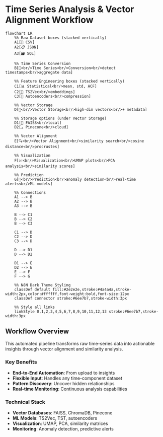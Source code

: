 # Time Series Analysis & Vector Alignment Workflow

```mermaid
flowchart LR
    %% Raw Dataset boxes (stacked vertically)
    A1[📄 CSV]
    A2[📋 JSON] 
    A3[🗃️ SQL]
    
    %% Time Series Conversion
    B[🔄<br/>Time Series<br/>Conversion<br/>detect timestamps<br/>aggregate data]
    
    %% Feature Engineering boxes (stacked vertically)
    C1[📊 Statistical<br/>mean, std, ACF]
    C2[🤖 TS2Vec<br/>embeddings]
    C3[🧠 Autoencoders<br/>compression]
    
    %% Vector Storage
    D[💾<br/>Vector Storage<br/>high-dim vectors<br/>+ metadata]
    
    %% Storage options (under Vector Storage)
    D1[🔧 FAISS<br/>local]
    D2[☁️ Pinecone<br/>cloud]
    
    %% Vector Alignment
    E[🔍<br/>Vector Alignment<br/>similarity search<br/>cosine distance<br/>procrustes]
    
    %% Visualization
    F[📈<br/>Visualization<br/>UMAP plots<br/>PCA analysis<br/>similarity scores]
    
    %% Prediction
    G[🚀<br/>Prediction<br/>anomaly detection<br/>real-time alerts<br/>ML models]
    
    %% Connections
    A1 --> B
    A2 --> B
    A3 --> B
    
    B --> C1
    B --> C2
    B --> C3
    
    C1 --> D
    C2 --> D
    C3 --> D
    
    D --> D1
    D --> D2
    
    D1 --> E
    D2 --> E
    E --> F
    F --> G
    
    %% N8N Dark Theme Styling
    classDef default fill:#2e2e2e,stroke:#4a4a4a,stroke-width:2px,color:#ffffff,font-weight:bold,font-size:12px
    classDef connector stroke:#6ee7b7,stroke-width:3px
    
    %% Style all links
    linkStyle 0,1,2,3,4,5,6,7,8,9,10,11,12,13 stroke:#6ee7b7,stroke-width:3px
```

## Workflow Overview

This automated pipeline transforms raw time-series data into actionable insights through vector alignment and similarity analysis.

### Key Benefits
- **End-to-End Automation**: From upload to insights
- **Flexible Input**: Handles any time-component dataset  
- **Pattern Discovery**: Uncover hidden relationships
- **Real-time Monitoring**: Continuous analysis capabilities

### Technical Stack
- **Vector Databases**: FAISS, ChromaDB, Pinecone
- **ML Models**: TS2Vec, TST, autoencoders
- **Visualization**: UMAP, PCA, similarity matrices
- **Monitoring**: Anomaly detection, predictive alerts